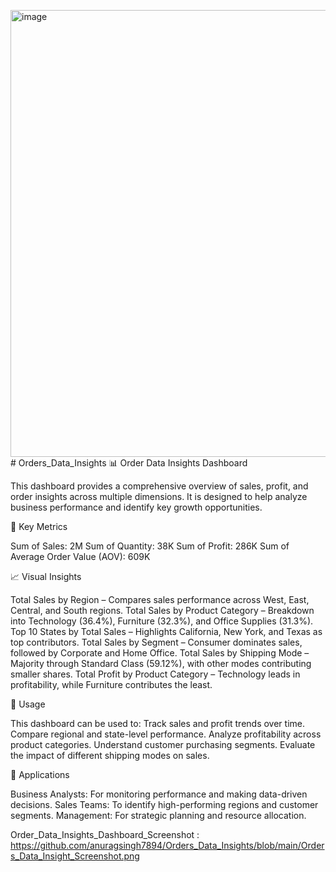 <img width="1272" height="715" alt="image" src="https://github.com/user-attachments/assets/b2bfa7a5-6c97-4819-90de-545e0b767f64" /># Orders_Data_Insights
📊 Order Data Insights Dashboard

This dashboard provides a comprehensive overview of sales, profit, and order insights across multiple dimensions. It is designed to help analyze business performance and identify key growth opportunities.

🔑 Key Metrics

Sum of Sales: 2M
Sum of Quantity: 38K
Sum of Profit: 286K
Sum of Average Order Value (AOV): 609K

📈 Visual Insights

Total Sales by Region – Compares sales performance across West, East, Central, and South regions.
Total Sales by Product Category – Breakdown into Technology (36.4%), Furniture (32.3%), and Office Supplies (31.3%).
Top 10 States by Total Sales – Highlights California, New York, and Texas as top contributors.
Total Sales by Segment – Consumer dominates sales, followed by Corporate and Home Office.
Total Sales by Shipping Mode – Majority through Standard Class (59.12%), with other modes contributing smaller shares.
Total Profit by Product Category – Technology leads in profitability, while Furniture contributes the least.

🎯 Usage

This dashboard can be used to:
Track sales and profit trends over time.
Compare regional and state-level performance.
Analyze profitability across product categories.
Understand customer purchasing segments.
Evaluate the impact of different shipping modes on sales.

🚀 Applications

Business Analysts: For monitoring performance and making data-driven decisions.
Sales Teams: To identify high-performing regions and customer segments.
Management: For strategic planning and resource allocation.

Order_Data_Insights_Dashboard_Screenshot : https://github.com/anuragsingh7894/Orders_Data_Insights/blob/main/Orders_Data_Insight_Screenshot.png
